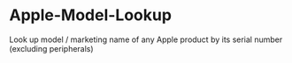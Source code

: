 # Apple-Model-Lookup
Look up model / marketing name of any Apple product by its serial number (excluding peripherals)
